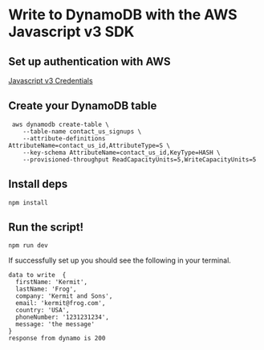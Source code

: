 # Write to DynamoDB with the AWS Javascript v3 SDK

## Set up authentication with AWS
[Javascript v3 Credentials](https://docs.aws.amazon.com/sdk-for-javascript/v3/developer-guide/getting-your-credentials.html)

## Create your DynamoDB table
```shell
 aws dynamodb create-table \
    --table-name contact_us_signups \
    --attribute-definitions AttributeName=contact_us_id,AttributeType=S \
    --key-schema AttributeName=contact_us_id,KeyType=HASH \
    --provisioned-throughput ReadCapacityUnits=5,WriteCapacityUnits=5
```

## Install deps
```shell
npm install
```

## Run the script!
```shell
npm run dev
```
If successfully set up you should see the following in your terminal.
```shell
data to write  {
  firstName: 'Kermit',
  lastName: 'Frog',
  company: 'Kermit and Sons',
  email: 'kermit@frog.com',
  country: 'USA',
  phoneNumber: '1231231234',
  message: 'the message'
}
response from dynamo is 200
```


